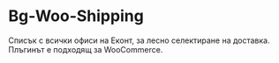 # Bg-Woo-Shipping
Списък с всички офиси на Еконт, за лесно селектиране на доставка. Плъгинът е подходящ за WooCommerce.
